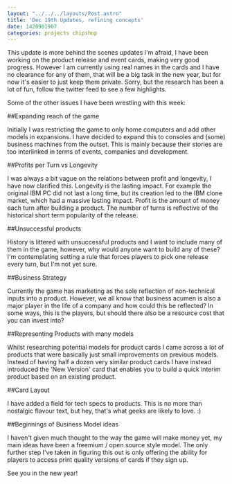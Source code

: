 ```yaml
---
layout: "../../../layouts/Post.astro"
title: 'Dec 19th Updates, refining concepts'
date: 1420901907
categories: projects chipshop
---
```


This update is more behind the scenes updates I'm afraid, I have been working on the product release and event cards, making very good progress. However I am currently using real names in the cards and I have no clearance for any of them, that will be a big task in the new year, but for now it's easier to just keep them private. Sorry, but the research has been a lot of fun, follow the twitter feed to see a few highlights.

Some of the other issues I have been wrestling with this week:

##Expanding reach of the game

Initially I was restricting the game to only home computers and add other models in expansions. I have decided to expand this to consoles and (some) business machines from the outset. This is mainly because their stories are too interlinked in terms of events, companies and development.

##Profits per Turn vs Longevity

I was always a bit vague on the relations between profit and longevity, I have now clarified this. Longevity is the lasting impact. For example the original IBM PC did not last a long time, but its creation led to the IBM clone market, which had a massive lasting impact. Profit is the amount of money each turn after building a product. The number of turns is reflective of the historical short term popularity of the release.

##Unsuccessful products

History is littered with unsuccessful products and I want to include many of them in the game, however, why would anyone want to build any of these? I'm contemplating setting a rule that forces players to pick one release every turn, but I'm not yet sure.

##Business Strategy

Currently the game has marketing as the sole reflection of non-technical inputs into a product. However, we all know that business acumen is also a major player in the life of a company and how could this be reflected? In some ways, this is the players, but should there also be a resource cost that you can invest into?

##Representing Products with many models

Whilst researching potential models for product cards I came across a lot of products that were basically just small improvements on previous models. Instead of having half a dozen very similar product cards I have instead introduced the 'New Version' card that enables you to build a quick interim product based on an existing product.

##Card Layout

I have added a field for tech specs to products. This is no more than nostalgic flavour text, but hey, that's what geeks are likely to love. :)

##Beginnings of Business Model ideas

I haven't given much thought to the way the game will make money yet, my main ideas have been a freemium / open source style model. The only further step I've taken in figuring this out is only offering the ability for players to access print quality versions of cards if they sign up.

See you in the new year!
